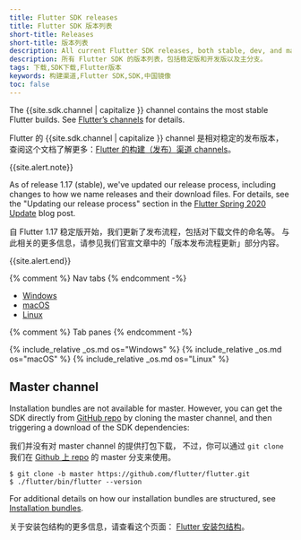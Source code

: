 ```yaml
---
title: Flutter SDK releases
title: Flutter SDK 版本列表
short-title: Releases
short-title: 版本列表
description: All current Flutter SDK releases, both stable, dev, and master.
description: 所有 Flutter SDK 的版本列表，包括稳定版和开发版以及主分支。
tags: 下载,SDK下载,Flutter版本
keywords: 构建渠道,Flutter SDK,SDK,中国镜像
toc: false
---
```


<style>
.scrollable-table {
  overflow-y: scroll;
  max-height: 20rem;
}
</style>

The {{site.sdk.channel | capitalize }} channel contains the
most stable Flutter builds. See [Flutter’s channels][] for details.

Flutter 的 {{site.sdk.channel | capitalize }} channel 是相对稳定的发布版本，
查阅这个文档了解更多：[Flutter 的构建（发布）渠道 channels][Flutter’s channels]。

{{site.alert.note}}

  As of release 1.17 (stable), we've updated our release process,
  including changes to how we name releases and their download files.
  For details, see the "Updating our release process" section
  in the [Flutter Spring 2020 Update][] blog post.
  
  自 Flutter 1.17 稳定版开始，我们更新了发布流程，包括对下载文件的命名等。
  与此相关的更多信息，请参见我们官宣文章中的「版本发布流程更新」部分内容。
  
{{site.alert.end}}

{% comment %} Nav tabs {% endcomment -%}
<ul class="nav nav-tabs" id="editor-setup" role="tablist">
  <li class="nav-item">
    <a class="nav-link active" id="windows-tab" href="#windows" role="tab" aria-controls="windows" aria-selected="true">Windows</a>
  </li>
  <li class="nav-item">
    <a class="nav-link" id="macos-tab" href="#macos" role="tab" aria-controls="macos" aria-selected="false">macOS</a>
  </li>
  <li class="nav-item">
    <a class="nav-link" id="linux-tab" href="#linux" role="tab" aria-controls="linux" aria-selected="false">Linux</a>
  </li>
</ul>

{% comment %} Tab panes {% endcomment -%}
<div id="sdk-archives" class="tab-content">
{% include_relative _os.md os="Windows" %}
{% include_relative _os.md os="macOS" %}
{% include_relative _os.md os="Linux" %}
</div>

## Master channel

Installation bundles are not available for master.
However, you can get the SDK directly from
[GitHub repo][] by cloning the master channel,
and then triggering a download of the SDK dependencies:

我们并没有对 master channel 的提供打包下载，
不过，你可以通过 `git clone` 我们在 
[Github 上 repo]({{site.repo.flutter}}) 的 master 分支来使用。

```terminal
$ git clone -b master https://github.com/flutter/flutter.git
$ ./flutter/bin/flutter --version
```

For additional details on how our installation bundles are structured,
see [Installation bundles][].

关于安装包结构的更多信息，请查看这个页面：
[Flutter 安装包结构][Installation bundles]。


[Flutter Spring 2020 Update]: {{site.medium}}/flutter/flutter-spring-2020-update-f723d898d7af
[Flutter’s channels]: {{site.repo.flutter}}/wiki/Flutter-build-release-channels
[Installation bundles]: {{site.repo.flutter}}/wiki/Flutter-Installation-Bundles
[GitHub repo]: {{site.repo.flutter}}
[Installation bundles]: {{site.repo.flutter}}/wiki/Flutter-Installation-Bundles
